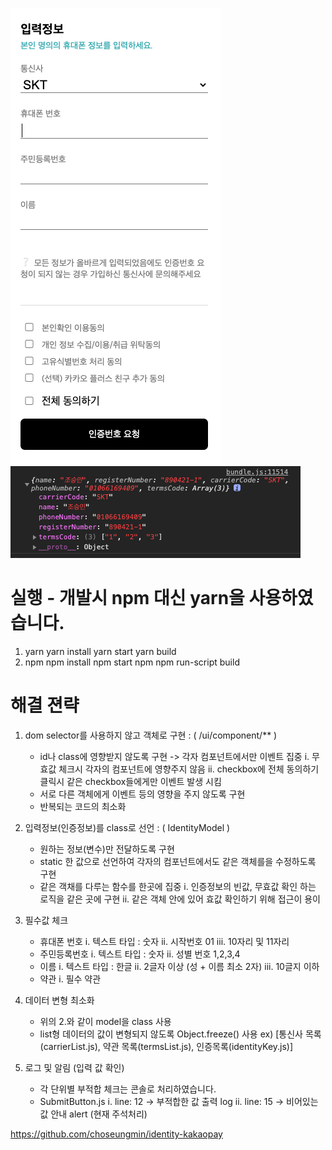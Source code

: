 ![screenshot](assets/screenshot.png)
![screenshot2](assets/screenshot2.png)

# 실행 - 개발시 npm 대신 yarn을 사용하였습니다.
1. yarn 
    yarn install
    yarn start
    yarn build
2. npm
    npm install
    npm start
    npm npm run-script build

# 해결 젼략

1. dom selector를 사용하지 않고 객체로 구현 : ( /ui/component/** )
    - id나 class에 영향받지 않도록 구현 -> 각자 컴포넌트에서만 이벤트 집중
        i. 무효값 체크시 각자의 컴포넌트에 영향주지 않음
        ii. checkbox에 전체 동의하기 클릭시 같은 checkbox들에게만 이벤트 발생 시킴
    - 서로 다른 객체에게 이벤트 등의 영향을 주지 않도록 구현
    - 반복되는 코드의 최소화
    
2. 입력정보(인증정보)를 class로 선언 : ( IdentityModel )
    - 원하는 정보(변수)만 전달하도록 구현
    - static 한 값으로 선언하여 각자의 컴포넌트에서도 같은 객체를을 수정하도록 구현
    - 같은 객채를 다루는 함수를 한곳에 집중
        i. 인증정보의 빈값, 무효값 확인 하는 로직을 같은 곳에 구현
        ii. 같은 객체 안에 있어 효값 확인하기 위해 접근이 용이
        
3. 필수값 체크 
    - 휴대폰 번호
        i. 텍스트 타입 : 숫자
        ii. 시작번호 01 
        iii. 10자리 및 11자리
    - 주민등록번호
        i. 텍스트 타입 : 숫자
        ii. 성별 번호 1,2,3,4 
    - 이름
        i. 텍스트 타입 : 한글
        ii. 2글자 이상 (성 + 이름 최소 2자)
        iii. 10글지 이하
    - 약관
        i. 필수 약관
        
4. 데이터 변형 최소화
    - 위의 2.와 같이 model을 class 사용
    - list형 데이터의 값이 변형되지 않도록 Object.freeze() 사용
        ex) [통신사 목록(carrierList.js), 약관 목록(termsList.js), 인증목록(identityKey.js)] 
        
5. 로그 및 알림 (입력 값 확인)
    - 각 단위별 부적합 체크는 콘솔로 처리하였습니다.
    - SubmitButton.js 
        i. line: 12 -> 부적합한 값 출력 log
        ii. line: 15 -> 비어있는 값 안내 alert (현재 주석처리)
        
        
        
        
        
        
https://github.com/choseungmin/identity-kakaopay